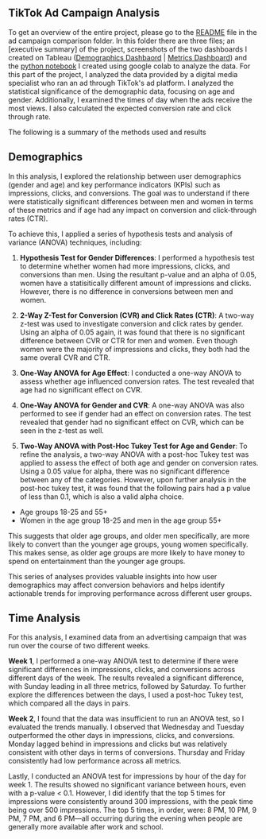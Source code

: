 ## TikTok Ad Campaign Analysis

To get an overview of the entire project, please go to the [README](https://github.com/ariannalangton/Portfolio/blob/main/ad_campaign_comparison/README.md) file in the ad campaign comparison folder. In this folder there are three files; an [executive summary] of the project,  screenshots of the two dashboards I created on Tableau ([Demographics Dashbaord](https://public.tableau.com/app/profile/arianna.langton5684/viz/TikTokDemographicDataDashboards/Metrics) | [Metrics Dashboard](https://public.tableau.com/app/profile/arianna.langton5684/viz/TiktokAdMetricsDashboards/Story1)) and the [python notebook](https://github.com/ariannalangton/Portfolio/blob/main/ad_campaign_comparison/tiktok/tiktok_analysis.ipynb) I created using google colab to analyze the data. For this part of the project, I analyzed the data provided by a digital media specialist who ran an ad through TikTok's ad platform. I analyzed the statistical significance of the demographic data, focusing on age and gender. Additionally, I examined the times of day when the ads receive the most views. I also calculated the expected conversion rate and click through rate.

The following is a summary of the methods used and results

## Demographics

In this analysis, I explored the relationship between user demographics (gender and age) and key performance indicators (KPIs) such as impressions, clicks, and conversions. The goal was to understand if there were statistically significant differences between men and women in terms of these metrics and if age had any impact on conversion and click-through rates (CTR).

To achieve this, I applied a series of hypothesis tests and analysis of variance (ANOVA) techniques, including:

1. **Hypothesis Test for Gender Differences**: I performed a hypothesis test to determine whether women had more impressions, clicks, and conversions than men. Using the resultant p-value and an alpha of 0.05, women have a statisitically different amount of impressions and clicks. However, there is no difference in conversions between men and women.
  
2. **2-Way Z-Test for Conversion (CVR) and Click Rates (CTR)**: A two-way z-test was used to investigate conversion and click rates by gender. Using an alpha of 0.05 again, it was found that there is no significant difference between CVR or CTR for men and women. Even though women were the majority of impressions and clicks, they both had the same overall CVR and CTR.
  
3. **One-Way ANOVA for Age Effect**: I conducted a one-way ANOVA to assess whether age influenced conversion rates. The test revealed that age had no significant effect on CVR.

4. **One-Way ANOVA for Gender and CVR**: A one-way ANOVA was also performed to see if gender had an effect on conversion rates. The test revealed that gender had no significant effect on CVR, which can be seen in the z-test as well.

5. **Two-Way ANOVA with Post-Hoc Tukey Test for Age and Gender**: To refine the analysis, a two-way ANOVA with a post-hoc Tukey test was applied to assess the effect of both age and gender on conversion rates. Using a 0.05 value for alpha, there was no significant difference between any of the categories. However, upon further analysis in the post-hoc tukey test, it was found that the following pairs had a p value of less than 0.1, which is also a valid alpha choice.
  - Age groups 18-25 and 55+
  - Women in the age group 18-25 and men in the age group 55+

 This suggests that older age groups, and older men specifically, are more likely to convert than the younger age groups, young women specifically. This makes sense, as older age groups are more likely to have money to spend on entertainment than the younger age groups.

This series of analyses provides valuable insights into how user demographics may affect conversion behaviors and helps identify actionable trends for improving performance across different user groups.

## Time Analysis

 For this analysis, I examined data from an advertising campaign that was run over the course of two different weeks.

 **Week 1**, I performed a one-way ANOVA test to determine if there were significant differences in impressions, clicks, and conversions across different days of the week. The results revealed a significant difference, with Sunday leading in all three metrics, followed by Saturday. To further explore the differences between the days, I used a post-hoc Tukey test, which compared all the days in pairs.

**Week 2**, I found that the data was insufficient to run an ANOVA test, so I evaluated the trends manually. I observed that Wednesday and Tuesday outperformed the other days in impressions, clicks, and conversions. Monday lagged behind in impressions and clicks but was relatively consistent with other days in terms of conversions. Thursday and Friday consistently had low performance across all metrics.

Lastly, I conducted an ANOVA test for impressions by hour of the day for week 1. The results showed no significant variance between hours, even with a p-value < 0.1. However, I did identify that the top 5 times for impressions were consistently around 300 impressions, with the peak time being over 500 impressions. The top 5 times, in order, were: 8 PM, 10 PM, 9 PM, 7 PM, and 6 PM—all occurring during the evening when people are generally more available after work and school.
